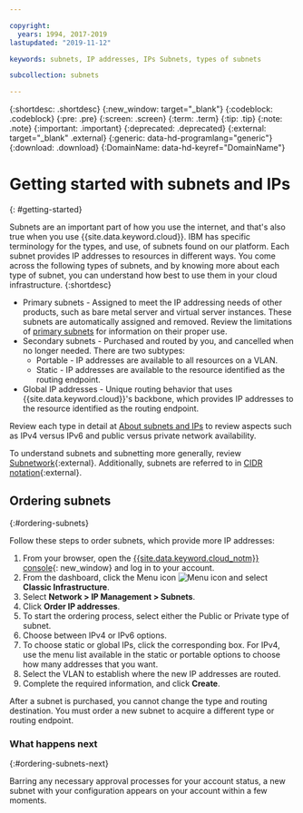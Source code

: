 ```yaml
---

copyright:
  years: 1994, 2017-2019
lastupdated: "2019-11-12"

keywords: subnets, IP addresses, IPs Subnets, types of subnets

subcollection: subnets

---
```


{:shortdesc: .shortdesc}
{:new_window: target="_blank"}
{:codeblock: .codeblock}
{:pre: .pre}
{:screen: .screen}
{:term: .term}
{:tip: .tip}
{:note: .note}
{:important: .important}
{:deprecated: .deprecated}
{:external: target="_blank" .external}
{:generic: data-hd-programlang="generic"}
{:download: .download}
{:DomainName: data-hd-keyref="DomainName"}


# Getting started with subnets and IPs
{: #getting-started}

Subnets are an important part of how you use the internet, and that's also true when you use {{site.data.keyword.cloud}}. IBM has specific terminology for the types, and use, of subnets found on our platform. Each subnet provides IP addresses to resources in different ways. You come across the following types of subnets, and by knowing more about each type of subnet, you can understand how best to use them in your cloud infrastructure.
{:shortdesc}

  * Primary subnets - Assigned to meet the IP addressing needs of other products, such as bare metal server and virtual server instances. These subnets are automatically assigned and removed. Review the limitations of [primary subnets](/docs/subnets?topic=subnets-about-subnets-and-ips#primary-subnets) for information on their proper use.
  * Secondary subnets - Purchased and routed by you, and cancelled when no longer needed. There are two subtypes:
    * Portable - IP addresses are available to all resources on a VLAN.
    * Static - IP addresses are available to the resource identified as the routing endpoint.
  * Global IP addresses - Unique routing behavior that uses {{site.data.keyword.cloud}}'s backbone, which provides IP addresses to the resource identified as the routing endpoint.

Review each type in detail at [About subnets and IPs](/docs/subnets?topic=subnets-about-subnets-and-ips) to review aspects such as IPv4 versus IPv6 and public versus private network availability.

To understand subnets and subnetting more generally, review [Subnetwork](https://en.wikipedia.org/wiki/Subnetwork){:external}.
Additionally, subnets are referred to in [CIDR notation](https://en.wikipedia.org/wiki/Classless_Inter-Domain_Routing){:external}.


## Ordering subnets
{:#ordering-subnets}

Follow these steps to order subnets, which provide more IP addresses:

  1. From your browser, open the [{{site.data.keyword.cloud_notm}} console](https://{DomainName}/){: new_window} and log in to your account.
  1. From the dashboard, click the Menu icon ![Menu icon](../../icons/icon_hamburger.svg) and select **Classic Infrastructure**.
  1. Select **Network > IP Management > Subnets**.
  1. Click **Order IP addresses**.
  1. To start the ordering process, select either the Public or Private type of subnet.
  1. Choose between IPv4 or IPv6 options.
  1. To choose static or global IPs, click the corresponding box. For IPv4, use the menu list available in the static or portable options to choose how many addresses that you want.
  1. Select the VLAN to establish where the new IP addresses are routed.
  1. Complete the required information, and click **Create**.


After a subnet is purchased, you cannot change the type and routing destination. You must order a new subnet to acquire a different type or routing endpoint.

### What happens next
{:#ordering-subnets-next}

Barring any necessary approval processes for your account status, a new subnet with your configuration appears on your account within a few moments.
